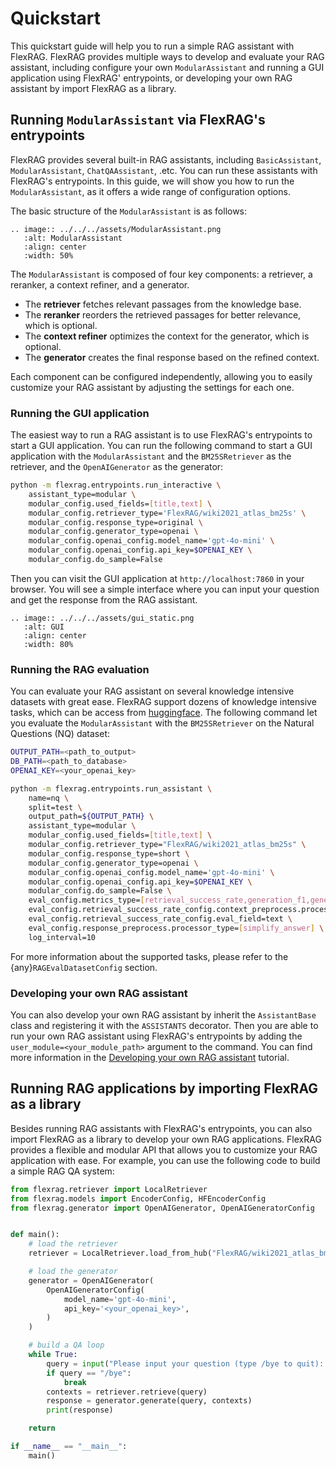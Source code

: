 # Quickstart
This quickstart guide will help you to run a simple RAG assistant with FlexRAG. FlexRAG provides multiple ways to develop and evaluate your RAG assistant, including configure your own `ModularAssistant` and running a GUI application using FlexRAG' entrypoints, or developing your own RAG assistant by import FlexRAG as a library.

## Running `ModularAssistant` via FlexRAG's entrypoints
FlexRAG provides several built-in RAG assistants, including `BasicAssistant`, `ModularAssistant`, `ChatQAAssistant`, .etc. You can run these assistants with FlexRAG's entrypoints. In this guide, we will show you how to run the `ModularAssistant`,  as it offers a wide range of configuration options.

The basic structure of the `ModularAssistant` is as follows:

```{eval-rst}
.. image:: ../../../assets/ModularAssistant.png
   :alt: ModularAssistant
   :align: center
   :width: 50%
```

The `ModularAssistant` is composed of four key components: a retriever, a reranker, a context refiner, and a generator.
- The **retriever** fetches relevant passages from the knowledge base.
- The **reranker** reorders the retrieved passages for better relevance, which is optional.
- The **context refiner** optimizes the context for the generator, which is optional.
- The **generator** creates the final response based on the refined context.

Each component can be configured independently, allowing you to easily customize your RAG assistant by adjusting the settings for each one.


### Running the GUI application
The easiest way to run a RAG assistant is to use FlexRAG's entrypoints to start a GUI application. You can run the following command to start a GUI application with the `ModularAssistant` and the `BM25SRetriever` as the retriever, and the `OpenAIGenerator` as the generator:

```bash
python -m flexrag.entrypoints.run_interactive \
    assistant_type=modular \
    modular_config.used_fields=[title,text] \
    modular_config.retriever_type='FlexRAG/wiki2021_atlas_bm25s' \
    modular_config.response_type=original \
    modular_config.generator_type=openai \
    modular_config.openai_config.model_name='gpt-4o-mini' \
    modular_config.openai_config.api_key=$OPENAI_KEY \
    modular_config.do_sample=False
```

Then you can visit the GUI application at `http://localhost:7860` in your browser. You will see a simple interface where you can input your question and get the response from the RAG assistant.

```{eval-rst}
.. image:: ../../../assets/gui_static.png
   :alt: GUI
   :align: center
   :width: 80%
```


### Running the RAG evaluation
You can evaluate your RAG assistant on several knowledge intensive datasets with great ease. FlexRAG support dozens of knowledge intensive tasks, which can be access from [huggingface](https://huggingface.co/datasets/RUC-NLPIR/FlashRAG_datasets). The following command let you evaluate the `ModularAssistant` with the `BM25SRetriever` on the Natural Questions (NQ) dataset:
```bash
OUTPUT_PATH=<path_to_output>
DB_PATH=<path_to_database>
OPENAI_KEY=<your_openai_key>

python -m flexrag.entrypoints.run_assistant \
    name=nq \
    split=test \
    output_path=${OUTPUT_PATH} \
    assistant_type=modular \
    modular_config.used_fields=[title,text] \
    modular_config.retriever_type="FlexRAG/wiki2021_atlas_bm25s" \
    modular_config.response_type=short \
    modular_config.generator_type=openai \
    modular_config.openai_config.model_name='gpt-4o-mini' \
    modular_config.openai_config.api_key=$OPENAI_KEY \
    modular_config.do_sample=False \
    eval_config.metrics_type=[retrieval_success_rate,generation_f1,generation_em] \
    eval_config.retrieval_success_rate_config.context_preprocess.processor_type=[simplify_answer] \
    eval_config.retrieval_success_rate_config.eval_field=text \
    eval_config.response_preprocess.processor_type=[simplify_answer] \
    log_interval=10
```

For more information about the supported tasks, please refer to the {any}`RAGEvalDatasetConfig` section.

### Developing your own RAG assistant
You can also develop your own RAG assistant by inherit the `AssistantBase` class and registering it with the `ASSISTANTS` decorator. Then you are able to run your own RAG assistant using FlexRAG's entrypoints by adding the `user_module=<your_module_path>` argument to the command.
You can find more information in the [Developing your own RAG assistant](../tutorial/building_assistant.md) tutorial.

## Running RAG applications by importing FlexRAG as a library
Besides running RAG assistants with FlexRAG's entrypoints, you can also import FlexRAG as a library to develop your own RAG applications. FlexRAG provides a flexible and modular API that allows you to customize your RAG application with ease. For example, you can use the following code to build a simple RAG QA system:

```python
from flexrag.retriever import LocalRetriever
from flexrag.models import EncoderConfig, HFEncoderConfig
from flexrag.generator import OpenAIGenerator, OpenAIGeneratorConfig


def main():
    # load the retriever
    retriever = LocalRetriever.load_from_hub("FlexRAG/wiki2021_atlas_bm25s")

    # load the generator
    generator = OpenAIGenerator(
        OpenAIGeneratorConfig(
            model_name='gpt-4o-mini',
            api_key='<your_openai_key>',
        )
    )

    # build a QA loop
    while True:
        query = input("Please input your question (type /bye to quit): ")
        if query == "/bye":
            break
        contexts = retriever.retrieve(query)
        response = generator.generate(query, contexts)
        print(response)

    return

if __name__ == "__main__":
    main()
```